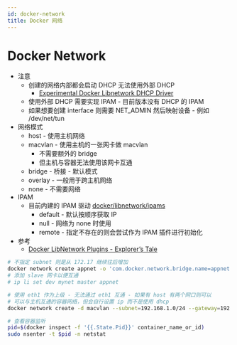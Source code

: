 ```yaml
---
id: docker-network
title: Docker 网络
---
```


# Docker Network

* 注意
  * 创建的网络内部都会启动 DHCP 无法使用外部 DHCP
    * [Experimental Docker Libnetwork DHCP Driver](https://gist.github.com/nerdalert/3d2b891d41e0fa8d688c)
  * 使用外部 DHCP 需要实现 IPAM - 目前版本没有 DHCP 的 IPAM
  * 如果想要创建 interface 则需要 NET_ADMIN 然后映射设备 - 例如 /dev/net/tun
* 网络模式
  * host - 使用主机网络
  * macvlan - 使用主机的一张网卡做 macvlan
    * 不需要额外的 bridge
    * 但主机与容器无法使用该网卡互通
  * bridge - 桥接 - 默认模式
  * overlay - 一般用于跨主机网络
  * none - 不需要网络
* IPAM
  * 目前内建的 IPAM 驱动 [docker/libnetwork/ipams](https://github.com/docker/libnetwork/tree/master/ipams)
    * default - 默认按顺序获取 IP
    * null - 网络为 none 时使用
    * remote - 指定不存在的则会尝试作为 IPAM 插件进行初始化
* 参考
  * [Docker LibNetwork Plugins - Explorer’s Tale](https://pc.nanog.org/static/published/meetings/NANOG72/1552/20180219_Greenberg_Docker_Libnetwork_Drivers__v1.pdf)

```bash
# 不指定 subnet 则是从 172.17 继续往后增加
docker network create appnet -o 'com.docker.network.bridge.name=appnet'
# 添加 slave 网卡以便互通
# ip li set dev mynet master appnet

# 使用 eth1 作为上级 - 无法通过 eth1 互通 - 如果有 host 有两个网口则可以
# 可以与主机互通的容器网络，但会自行设置 ip 而不是使用 dhcp
docker network create -d macvlan --subnet=192.168.1.0/24 --gateway=192.168.1.1 -o parent=eth1 appnet

# 查看容器监听
pid=$(docker inspect -f '{{.State.Pid}}' container_name_or_id)
sudo nsenter -t $pid -n netstat
```

